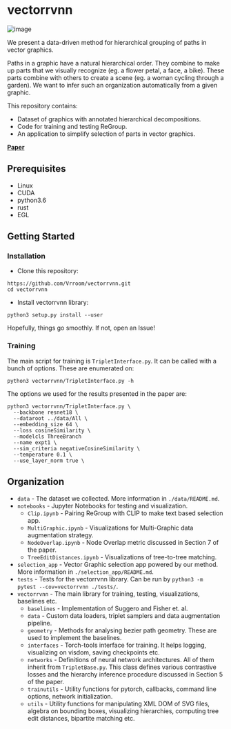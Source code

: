 # vectorrvnn

![image](https://user-images.githubusercontent.com/7254326/143408586-494c7a2c-bcee-4656-b8c2-336ac0587c6d.png)

We present a data-driven method for hierarchical grouping of paths in vector graphics. 

Paths in a graphic have a natural hierarchical order. They combine to make up parts that we visually recognize (eg. a flower petal, a face, a bike). These parts combine with others to create a scene (eg. a woman cycling through a garden). We want to infer such an organization automatically from a given graphic.

This repository contains:

* Dataset of graphics with annotated hierarchical decompositions.
* Code for training and testing ReGroup.
* An application to simplify selection of parts in vector graphics.

**[Paper](https://arxiv.org/abs/2111.11759)**

## Prerequisites

* Linux
* CUDA
* python3.6
* rust
* EGL

## Getting Started

### Installation

* Clone this repository:
```
https://github.com/Vrroom/vectorrvnn.git
cd vectorrvnn
```
* Install vectorrvnn library: 
```
python3 setup.py install --user
```

Hopefully, things go smoothly. If not, open an Issue!

### Training

The main script for training is `TripletInterface.py`. It can be called with a bunch of options. These are enumerated on: 

```
python3 vectorrvnn/TripletInterface.py -h 
```

The options we used for the results presented in the paper are:

```
python3 vectorrvnn/TripletInterface.py \
  --backbone resnet18 \
  --dataroot ../data/All \
  --embedding_size 64 \
  --loss cosineSimilarity \
  --modelcls ThreeBranch
  --name expt1 \
  --sim_criteria negativeCosineSimilarity \
  --temperature 0.1 \
  --use_layer_norm true \
```

## Organization

* `data` - The dataset we collected. More information in `./data/README.md`.
* `notebooks` - Jupyter Notebooks for testing and visualization.
    * `Clip.ipynb` - Pairing ReGroup with CLIP to make text based selection app.
    * `MultiGraphic.ipynb` - Visualizations for Multi-Graphic data augmentation strategy.
    * `NodeOverlap.ipynb` - Node Overlap metric discussed in Section 7 of the paper.
    * `TreeEditDistances.ipynb` - Visualizations of tree-to-tree matching.
* `selection_app` - Vector Graphic selection app powered by our method. More information in `./selection_app/README.md`.
* `tests` - Tests for the vectorrvnn library. Can be run by `python3 -m pytest --cov=vectorrvnn ./tests/`.
* `vectorrvnn` - The main library for training, testing, visualizations, baselines etc.
    * `baselines` - Implementation of Suggero and Fisher et. al.
    * `data` - Custom data loaders, triplet samplers and data augmentation pipeline.
    * `geometry` - Methods for analysing bezier path geometry. These are used to implement the baselines.
    * `interfaces` - Torch-tools interface for training. It helps logging, visualizing on visdom, saving checkpoints etc.
    * `networks` - Definitions of neural network architectures. All of them inherit from `TripletBase.py`. This class defines various contrastive losses and the hierarchy inference procedure discussed in Section 5 of the paper.
    * `trainutils` - Utility functions for pytorch, callbacks, command line options, network initialization.
    * `utils` - Utility functions for manipulating XML DOM of SVG files, algebra on bounding boxes, visualizing hierarchies, computing tree edit distances, bipartite matching etc. 



